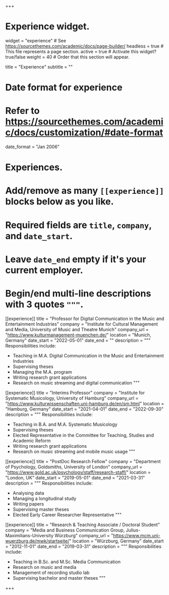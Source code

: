 +++
# Experience widget.
widget = "experience"  # See https://sourcethemes.com/academic/docs/page-builder/
headless = true  # This file represents a page section.
active = true  # Activate this widget? true/false
weight = 40  # Order that this section will appear.

title = "Experience"
subtitle = ""

# Date format for experience
#   Refer to https://sourcethemes.com/academic/docs/customization/#date-format
date_format = "Jan 2006"

# Experiences.
#   Add/remove as many `[[experience]]` blocks below as you like.
#   Required fields are `title`, `company`, and `date_start`.
#   Leave `date_end` empty if it's your current employer.
#   Begin/end multi-line descriptions with 3 quotes `"""`.

[[experience]]
  title = "Professor for Digital Communication in the Music and Entertainment Industries"
  company = "Institute for Cultural Management and Media, University of Music and Theatre Munich"
  company_url = "https://www.kulturmanagement-muenchen.de/"
  location = "Munich, Germany"
  date_start = "2022-05-01"
  date_end = ""
  description = """
  Responsibilities include:
  
  * Teaching in M.A. Digital Communication in the Music and Entertainment Industries
  * Supervising theses
  * Managing the M.A. program
  * Writing research grant applications
  * Research on music streaming and digital communication
  """
  
[[experience]]
  title = "Interims Professor"
  company = "Institute for Systematic Musicology, University of Hamburg"
  company_url = "https://www.kulturwissenschaften.uni-hamburg.de/en/sm.html"
  location = "Hamburg, Germany"
  date_start = "2021-04-01"
  date_end = "2022-09-30"
  description = """
  Responsibilities include:
  
  * Teaching in B.A. and M.A. Systematic Musicology
  * Supervising theses
  * Elected Representative in the Committee for Teaching, Studies and Academic Reform
  * Writing research grant applications
  * Research on music streaming and mobile music usage
  """
  
[[experience]]
  title = "PostDoc Research Fellow"
  company = "Department of Psychology, Goldsmiths, University of London"
  company_url = "https://www.gold.ac.uk/psychology/staff/research-staff/"
  location = "London, UK"
  date_start = "2019-05-01"
  date_end = "2021-03-31"
  description = """
  Responsibilities include:
  
  * Analysing data
  * Managing a longitudinal study
  * Writing papers
  * Supervising master theses
  * Elected Early Career Researcher Representative
  """

[[experience]]
  title = "Research & Teaching Associate / Doctoral Student"
  company = "Media and Business Communication Group, Julius-Maximilians-University Würzburg"
  company_url = "https://www.mcm.uni-wuerzburg.de/mwk/startseite/"
  location = "Würzburg, Germany"
  date_start = "2012-11-01"
  date_end = "2019-03-31"
  description = """
  Responsibilities include:
  
  * Teaching in B.Sc. and M.Sc. Media Communication
  * Research on music and media
  * Management of recording studio lab
  * Supervising bachelor and master theses
  """

+++
